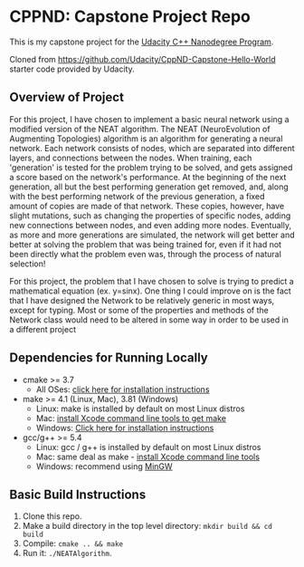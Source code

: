 # CPPND: Capstone Project Repo

This is my capstone project for the [Udacity C++ Nanodegree Program](https://www.udacity.com/course/c-plus-plus-nanodegree--nd213).

Cloned from https://github.com/Udacity/CppND-Capstone-Hello-World starter code provided by Udacity.

## Overview of Project
For this project, I have chosen to implement a basic neural network using a modified version of the NEAT algorithm. The NEAT (NeuroEvolution of Augmenting Topologies) algorithm is an algorithm for generating a neural network. Each network consists of nodes, which are separated into different layers, and connections between the nodes. When training, each 'generation' is tested for the problem trying to be solved, and gets assigned a score based on the network's performance. At the beginning of the next generation, all but the best performing generation get removed, and, along with the best performing network of the previous generation, a fixed amount of copies are made of that network. These copies, however, have slight mutations, such as changing the properties of specific nodes, adding new connections between nodes, and even adding more nodes. Eventually, as more and more generations are simulated, the network will get better and better at solving the problem that was being trained for, even if it had not been directly what the problem even was, through the process of natural selection!

For this project, the problem that I have chosen to solve is trying to predict a mathematical equation (ex. y=sinx). One thing I could improve on is the fact that I have designed the Network to be relatively generic in most ways, except for typing. Most or some of the properties and methods of the Network class would need to be altered in some way in order to be used in a different project


## Dependencies for Running Locally
* cmake >= 3.7
  * All OSes: [click here for installation instructions](https://cmake.org/install/)
* make >= 4.1 (Linux, Mac), 3.81 (Windows)
  * Linux: make is installed by default on most Linux distros
  * Mac: [install Xcode command line tools to get make](https://developer.apple.com/xcode/features/)
  * Windows: [Click here for installation instructions](http://gnuwin32.sourceforge.net/packages/make.htm)
* gcc/g++ >= 5.4
  * Linux: gcc / g++ is installed by default on most Linux distros
  * Mac: same deal as make - [install Xcode command line tools](https://developer.apple.com/xcode/features/)
  * Windows: recommend using [MinGW](http://www.mingw-w64.org/)

## Basic Build Instructions

1. Clone this repo.
2. Make a build directory in the top level directory: `mkdir build && cd build`
3. Compile: `cmake .. && make`
4. Run it: `./NEATAlgorithm`.